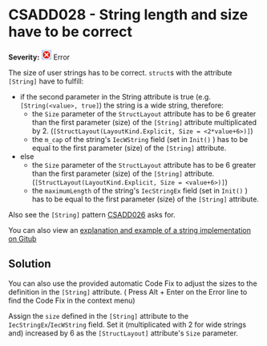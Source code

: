 # CSADD028 - String length and size have to be correct

**Severity:** ![Error](../images/Error.png) Error

The size of user strings has to be correct. `struct`s with the attribute `[String]` have to fulfill:

* if the second parameter in the String attribute is true (e.g. `[String(<value>, true]`) the string is a wide string, therefore:
	* the `Size` parameter of the `StructLayout` attribute has to be 6 greater than the first parameter (size) of the `[String]` attribute multiplicated by 2. (`[StructLayout(LayoutKind.Explicit, Size = <2*value+6>)]`)
	* the `m_cap` of the string's `IecWString` field (set in `Init()` ) has to be equal to the first parameter (size) of the `[String]` attribute.
* else
	* the `Size` parameter of the `StructLayout` attribute has to be 6 greater than the first parameter (size) of the `[String]` attribute. (`[StructLayout(LayoutKind.Explicit, Size = <value+6>)]`)
	* the `maximumLength` of the string's `IecStringEx` field (set in `Init()` ) has to be equal to the first parameter (size) of the `[String]` attribute.

Also see the `[String]` pattern [CSADD026](CSADD026.md) asks for.

You can also view an [explanation and example of a string implementation on Gitub](https://github.com/PLCnext/CSharpExamples/blob/master/PLCnext_CSharpExamples/05_IECString/IECString.md)

## Solution

You can also use the provided automatic Code Fix to adjust the sizes to the definition in the `[String]` attribute. ( Press Alt + Enter on the Error line to find the Code Fix in the context menu) 

Assign the `size` defined in the `[String]` attribute to the `IecStringEx`/`IecWString` field. Set it (multiplicated with 2 for wide strings and) increased by 6 as the `[StructLayout]` attribute's `Size` parameter.